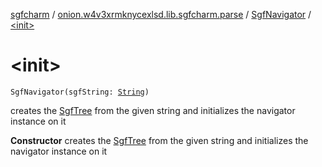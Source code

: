 [sgfcharm](../../index.md) / [onion.w4v3xrmknycexlsd.lib.sgfcharm.parse](../index.md) / [SgfNavigator](index.md) / [&lt;init&gt;](./-init-.md)

# &lt;init&gt;

`SgfNavigator(sgfString: `[`String`](https://kotlinlang.org/api/latest/jvm/stdlib/kotlin/-string/index.html)`)`

creates the [SgfTree](../-sgf-tree/index.md) from the given string and initializes the navigator instance on it

**Constructor**
creates the [SgfTree](../-sgf-tree/index.md) from the given string and initializes the navigator instance on it

